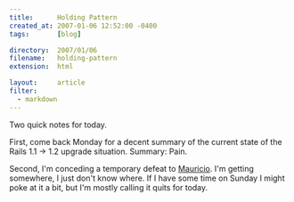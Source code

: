 ```yaml
---
title:      Holding Pattern
created_at: 2007-01-06 12:52:00 -0400
tags:       [blog]

directory:  2007/01/06
filename:   holding-pattern
extension:  html

layout:     article
filter:
  - markdown
---
```

Two quick notes for today.

First, come back Monday for a decent summary of the current state of the Rails 1.1 -> 1.2 upgrade situation. Summary: Pain.

Second, I'm conceding a temporary defeat to [Mauricio][]. I'm getting somewhere, I just don't know where. If I have some time on Sunday I might poke at it a bit, but I'm mostly calling it quits for today.

[Mauricio]: http://eigenclass.org/hiki.rb?happy2007-ruby-challenge

